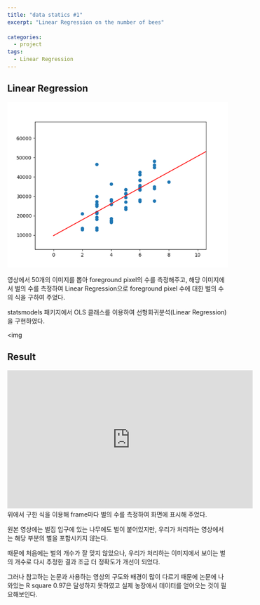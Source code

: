 ```yaml
---
title: "data statics #1"
excerpt: "Linear Regression on the number of bees"

categories:
  - project
tags:
  - Linear Regression
---
```


## Linear Regression

![](https://raw.githubusercontent.com/beeot/beeot.github.io/master/_docs/project/linear_reg.png)

영상에서 50개의 이미지를 뽑아 foreground pixel의 수를 측정해주고, 해당 이미지에서 벌의 수를 측정하여
Linear Regression으로 foreground pixel 수에 대한 벌의 수의 식을 구하여 주었다.

statsmodels 패키지에서 OLS 클래스를 이용하여 선형회귀분석(Linear Regression)을 구현하였다.

<img 

## Result

<iframe width="560" height="315" src="https://www.youtube.com/embed/AtOpMl0Zkes" frameborder="0" allow="accelerometer; autoplay; encrypted-media; gyroscope; picture-in-picture" allowfullscreen></iframe>
위에서 구한 식을 이용해 frame마다 벌의 수를 측정하여 화면에 표시해 주었다.

원본 영상에는 벌집 입구에 있는 나무에도 벌이 붙어있지만, 우리가 처리하는 영상에서는 해당 부분의 벌을 포함시키지 않는다.

때문에 처음에는 벌의 개수가 잘 맞지 않았으나, 우리가 처리하는 이미지에서 보이는 벌의 개수로 다시 추정한 결과
조금 더 정확도가 개선이 되었다.

그러나 참고하는 논문과 사용하는 영상의 구도와 배경이 많이 다르기 때문에 논문에 나와있는 R square 0.97은 달성하지 못하였고
실제 농장에서 데이터를 얻어오는 것이 필요해보인다.





